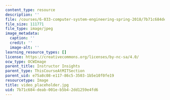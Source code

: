 ```yaml
---
content_type: resource
description: ''
file: /courses/6-033-computer-system-engineering-spring-2018/7b71c684deab001eb5b42dd1259e4fd6_video_placeholder.jpg
file_size: 111771
file_type: image/jpeg
image_metadata:
  caption: ''
  credit: ''
  image-alt: ''
learning_resource_types: []
license: https://creativecommons.org/licenses/by-nc-sa/4.0/
ocw_type: OCWImage
parent_title: Instructor Insights
parent_type: ThisCourseAtMITSection
parent_uid: e75a8c08-e117-86c5-3503-1b5e10f0fe19
resourcetype: Image
title: video_placeholder.jpg
uid: 7b71c684-deab-001e-b5b4-2dd1259e4fd6
---
```

